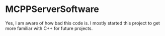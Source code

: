 # MCPPServerSoftware

Yes, I am aware of how bad this code is. I mostly started this project to get more familiar with C++ for future projects.